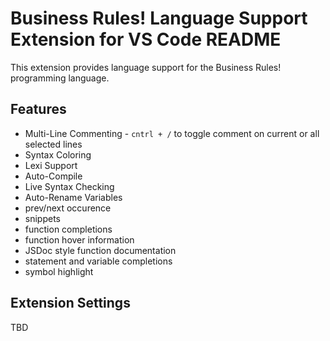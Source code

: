 # Business Rules! Language Support Extension for VS Code README

This extension provides language support for the Business Rules! programming language.

## Features

- Multi-Line Commenting - `cntrl + /` to toggle comment on current or all selected lines
- Syntax Coloring
- Lexi Support
- Auto-Compile
- Live Syntax Checking
- Auto-Rename Variables
- prev/next occurence
- snippets
- function completions
- function hover information
- JSDoc style function documentation
- statement and variable completions
- symbol highlight

## Extension Settings

TBD
